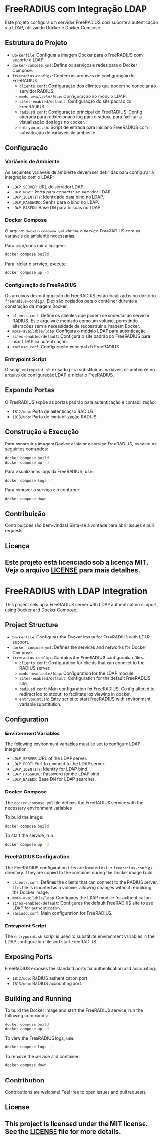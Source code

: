 # FreeRADIUS com Integração LDAP

Este projeto configura um servidor FreeRADIUS com suporte a autenticação via LDAP, utilizando Docker e Docker Compose.

## Estrutura do Projeto

- `Dockerfile`: Configura a imagem Docker para o FreeRADIUS com suporte a LDAP.
- `docker-compose.yml`: Define os serviços e redes para o Docker Compose.
- `freeradius-config/`: Contém os arquivos de configuração do FreeRADIUS.
  - `clients.conf`: Configuração dos clientes que podem se conectar ao servidor RADIUS.
  - `mods-available/ldap`: Configuração do módulo LDAP.
  - `sites-enabled/default`: Configuração do site padrão do FreeRADIUS.
  - `radiusd.conf`: Configuração principal do FreeRADIUS. Config alterada para redirecionar o log para o stdout, para facilitar a visualização dos logs no docker.
  - `entrypoint.sh`: Script de entrada para iniciar o FreeRADIUS com substituição de variáveis de ambiente.
  
## Configuração

### Variáveis de Ambiente

As seguintes variáveis de ambiente devem ser definidas para configurar a integração com o LDAP:

- `LDAP_SERVER`: URL do servidor LDAP.
- `LDAP_PORT`: Porta para conectar ao servidor LDAP.
- `LDAP_IDENTITY`: Identidade para bind no LDAP.
- `LDAP_PASSWORD`: Senha para o bind no LDAP.
- `LDAP_BASEDN`: Base DN para buscas no LDAP.

### Docker Compose

O arquivo `docker-compose.yml` define o serviço FreeRADIUS com as variáveis de ambiente necessárias. 

Para criar/construir a imagem:
```sh
docker compose build
```

Para iniciar o serviço, execute:
```sh
docker compose up -d
```

### Configuração do FreeRADIUS

Os arquivos de configuração do FreeRADIUS estão localizados no diretório `freeradius-config/`. Eles são copiados para o contêiner durante a construção da imagem Docker.

- `clients.conf`: Define os clientes que podem se conectar ao servidor RADIUS. Este arquivo é montado como um volume, permitindo alterações sem a necessidade de reconstruir a imagem Docker.
- `mods-available/ldap`: Configura o módulo LDAP para autenticação.
- `sites-enabled/default`: Configura o site padrão do FreeRADIUS para usar LDAP na autenticação.
- `radiusd.conf`: Configuração principal do FreeRADIUS.

### Entrypoint Script

O script `entrypoint.sh` é usado para substituir as variáveis de ambiente no arquivo de configuração LDAP e iniciar o FreeRADIUS.

## Expondo Portas

O FreeRADIUS expõe as portas padrão para autenticação e contabilização:

- `1812/udp`: Porta de autenticação RADIUS.
- `1813/udp`: Porta de contabilização RADIUS.

## Construção e Execução

Para construir a imagem Docker e iniciar o serviço FreeRADIUS, execute os seguintes comandos:

```sh
docker compose build
docker compose up -d
```

Para visualizar os logs do FreeRADIUS, use:

```sh
docker compose logs -f
```
Para remover o serviço e o container:
```
docker compose down
```

## Contribuição

Contribuições são bem-vindas! Sinta-se à vontade para abrir issues e pull requests.

## Licença

Este projeto está licenciado sob a licença MIT. Veja o arquivo [LICENSE](LICENSE) para mais detalhes.
---

# FreeRADIUS with LDAP Integration

This project sets up a FreeRADIUS server with LDAP authentication support, using Docker and Docker Compose.

## Project Structure

- `Dockerfile`: Configures the Docker image for FreeRADIUS with LDAP support.
- `docker-compose.yml`: Defines the services and networks for Docker Compose.
- `freeradius-config/`: Contains the FreeRADIUS configuration files.
  - `clients.conf`: Configuration for clients that can connect to the RADIUS server.
  - `mods-available/ldap`: Configuration for the LDAP module.
  - `sites-enabled/default`: Configuration for the default FreeRADIUS site.
  - `radiusd.conf`: Main configuration for FreeRADIUS. Config altered to redirect log to stdout, to facilitate log viewing in docker.
  - `entrypoint.sh`: Entry script to start FreeRADIUS with environment variable substitution.
  
## Configuration

### Environment Variables

The following environment variables must be set to configure LDAP integration:

- `LDAP_SERVER`: URL of the LDAP server.
- `LDAP_PORT`: Port to connect to the LDAP server.
- `LDAP_IDENTITY`: Identity for LDAP bind.
- `LDAP_PASSWORD`: Password for the LDAP bind.
- `LDAP_BASEDN`: Base DN for LDAP searches.

### Docker Compose

The `docker-compose.yml` file defines the FreeRADIUS service with the necessary environment variables.

To build the image:
```sh
docker compose build
```

To start the service, run:
```sh
docker compose up -d
```

### FreeRADIUS Configuration

The FreeRADIUS configuration files are located in the `freeradius-config/` directory. They are copied to the container during the Docker image build.

- `clients.conf`: Defines the clients that can connect to the RADIUS server. This file is mounted as a volume, allowing changes without rebuilding the Docker image.
- `mods-available/ldap`: Configures the LDAP module for authentication.
- `sites-enabled/default`: Configures the default FreeRADIUS site to use LDAP for authentication.
- `radiusd.conf`: Main configuration for FreeRADIUS.

### Entrypoint Script

The `entrypoint.sh` script is used to substitute environment variables in the LDAP configuration file and start FreeRADIUS.

## Exposing Ports

FreeRADIUS exposes the standard ports for authentication and accounting:

- `1812/udp`: RADIUS authentication port.
- `1813/udp`: RADIUS accounting port.

## Building and Running

To build the Docker image and start the FreeRADIUS service, run the following commands:

```sh
docker compose build
docker compose up -d
```

To view the FreeRADIUS logs, use:

```sh
docker compose logs -f
```
To remove the service and container:
```
docker compose down
```

## Contribution

Contributions are welcome! Feel free to open issues and pull requests.

## License

This project is licensed under the MIT license. See the [LICENSE](LICENSE) file for more details.
---

